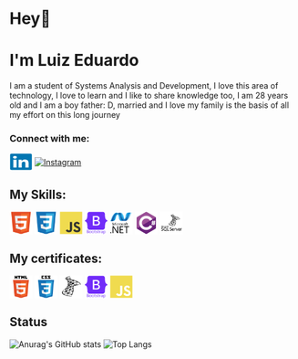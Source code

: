 # Hey🖖


# I'm Luiz Eduardo

I am a student of Systems Analysis and Development, I love this area of ​​technology, I love to learn and I like to share knowledge too, I am 28 years old and I am a boy father: D, married and I love my family is the basis of all my effort on this long journey



### **Connect with me:**

<a href="https://www.linkedin.com/in/luiz-eduardo-270204a3/"  target="_blank">
<img align="center"  alt="Linkedin"  width="40"  height="30"  src="https://raw.githubusercontent.com/devicons/devicon/master/icons/linkedin/linkedin-original.svg"  style="max-width: 100%;"></a>
<a href="https://www.instagram.com/luiz.dias.melo/"  target="_blank">
<img align="center"  alt="Instagram"  width="40"  height="30"  src="https://cdn.jsdelivr.net/npm/simple-icons@3.0.1/icons/instagram.svg"  style="max-width: 100%;">
</a>

## My Skills:

<img align="center"  alt="HTML5"  width="40"  height="40"  src="https://raw.githubusercontent.com/devicons/devicon/master/icons/html5/html5-original.svg"  style="max-width: 100%;">
<img align="center"  alt="HTML5"  width="40"  height="40"  src="https://raw.githubusercontent.com/devicons/devicon/master/icons/css3/css3-original.svg"  style="max-width: 100%;">
<img align="center"  alt="HTML5"  width="40"  height="40"  src="https://raw.githubusercontent.com/devicons/devicon/master/icons/javascript/javascript-original.svg"  style="max-width: 100%;">
<img align="center"  alt="HTML5"  width="40"  height="40"  src="https://raw.githubusercontent.com/devicons/devicon/master/icons/bootstrap/bootstrap-plain-wordmark.svg"  style="max-width: 100%;">
<img align="center"  alt="HTML5"  width="40"  height="40"  src="https://raw.githubusercontent.com/devicons/devicon/master/icons/dot-net/dot-net-original-wordmark.svg"  style="max-width: 100%;">
<img align="center"  alt="HTML5"  width="40"  height="40"  src="https://raw.githubusercontent.com/devicons/devicon/master/icons/csharp/csharp-original.svg"  style="max-width: 100%;">
<img align="center"  alt="HTML5"  width="40"  height="40"  src="https://raw.githubusercontent.com/devicons/devicon/master/icons/microsoftsqlserver/microsoftsqlserver-plain-wordmark.svg"  style="max-width: 100%;">



## My certificates:

<a href="https://certificates.digitalinnovation.one/5713EE9A" target="_blank"> 
<img align="center"  alt="HTML"  width="40"  height="40"  src="https://raw.githubusercontent.com/devicons/devicon/master/icons/html5/html5-original-wordmark.svg"  style="max-width: 100%;"></a> <a href="https://www.devmedia.com.br/certificado/tecnologia/css/luiz-eduardo-55" target="_blank">
<img align="center"  alt="CSS"  width="40"  height="40"  src="https://raw.githubusercontent.com/devicons/devicon/master/icons/css3/css3-original-wordmark.svg"  style="max-width: 100%;"></a>
<a href="https://www.devmedia.com.br/certificado/tecnologia/sql-server/luiz-eduardo-55" target="_blank">
<img align="center"  alt="SQL Server"  width="40"  height="40"  src="https://raw.githubusercontent.com/devicons/devicon/master/icons/microsoftsqlserver/microsoftsqlserver-plain.svg"  style="max-width: 100%;"></a>
<a href="https://certificates.digitalinnovation.one/C7D7A086" target="_blank">
<img align="center"  alt="Bootstrap"  width="40"  height="40"  src="https://raw.githubusercontent.com/devicons/devicon/master/icons/bootstrap/bootstrap-plain-wordmark.svg"  style="max-width: 100%;"></a>  <a href="https://certificates.digitalinnovation.one/4E88D88C" target="_blank">
<img align="center"  alt="CSS"  width="40"  height="40"  src="https://raw.githubusercontent.com/devicons/devicon/master/icons/javascript/javascript-plain.svg"  style="max-width: 100%;"> </a>

## Status

![Anurag's GitHub stats](https://github-readme-stats.vercel.app/api?username=Luiz-code-dev&show_icons=true&theme=radical)
![Top Langs](https://github-readme-stats.vercel.app/api/top-langs/?username=Luiz-code-dev&layout=compact)
